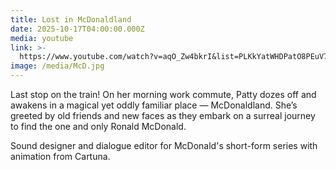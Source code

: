 ```yaml
---
title: Lost in McDonaldland
date: 2025-10-17T04:00:00.000Z
media: youtube
link: >-
  https://www.youtube.com/watch?v=aqO_Zw4bkrI&list=PLKkYatWHDPatO8PEuV7y2EoCEv1f-V3ce&index=1
image: /media/McD.jpg
---
```


Last stop on the train! On her morning work commute, Patty dozes off and awakens in a magical yet oddly familiar place — McDonaldland. She’s greeted by old friends and new faces as they embark on a surreal journey to find the one and only Ronald McDonald.

Sound designer and dialogue editor for McDonald's short-form series with animation from Cartuna.
